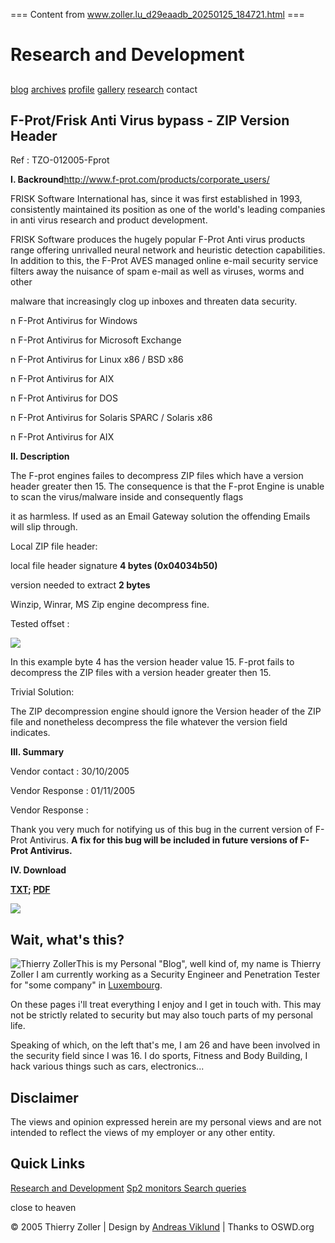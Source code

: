 === Content from www.zoller.lu_d29eaadb_20250125_184721.html ===

# Research and Development

##

[blog](/)
[archives](/archives/)
[profile](/profile/)
[gallery](/gallery/)
[research](/research/)
contact

## F-Prot/Frisk Anti Virus bypass - ZIP Version Header

Ref : TZO-012005-Fprot

**I. Backround**<http://www.f-prot.com/products/corporate_users/>

FRISK Software International has, since it was first established
in 1993, consistently maintained its position as one of the world's leading
companies in anti virus research and product development.

FRISK Software produces the hugely popular F-Prot Anti virus
products range offering unrivalled neural network and heuristic detection capabilities.
In addition to this, the F-Prot AVES managed online e-mail security service
filters away the nuisance of spam e-mail as well as viruses, worms and other

malware that increasingly clog up inboxes and threaten data security.

n F-Prot Antivirus for Windows

 n F-Prot Antivirus for Microsoft Exchange

n F-Prot Antivirus for Linux x86 / BSD x86

n F-Prot Antivirus for AIX

n F-Prot Antivirus for DOS

 n F-Prot Antivirus for Solaris SPARC / Solaris
x86

n F-Prot Antivirus for AIX

**II. Description**

The F-prot engines failes to decompress ZIP files which have a version
header greater then 15. The consequence is that the F-prot Engine
is unable to scan the virus/malware inside and consequently flags

it as harmless. If used as an Email Gateway solution the offending
Emails will slip through.

Local ZIP file header:

local file header signature **4 bytes (0x04034b50)**

version needed to extract **2 bytes**

Winzip, Winrar, MS Zip engine decompress fine.

Tested offset :

![](../images/zip/screenshot.png)

In this example byte 4 has the version header value 15. F-prot fails to
decompress the ZIP files with a version header greater then 15.

Trivial Solution:

The ZIP decompression engine should ignore the Version header of the
ZIP file and nonetheless decompress the file whatever the version
field indicates.

**III. Summary**

Vendor contact : 30/10/2005

Vendor Response : 01/11/2005

Vendor Response :

Thank you very much for notifying us of this bug
in the current version of
F-Prot Antivirus. **A fix for this bug will be included in future versions
of F-Prot Antivirus.**

**IV. Download**

**[TXT](zip/%5BTZO-012005%20Fprot%20bypass%20ZIP%20verson%20header.txt); [PDF](zip/%5BTZO-012005%20Fprot%20bypass%20ZIP%20verson%20header.pdf)**

![](../images/zip/versiontamperk.png)

## Wait, what's this?

![Thierry Zoller](../delpes3.jpg)This
is my Personal "Blog", well kind of, my name is Thierry Zoller I
am currently working as a Security Engineer and Penetration Tester for "some
company" in [Luxembourg](http://en.wikipedia.org/wiki/Luxembourg).

On these pages i'll treat everything I enjoy and I get in touch with. This
may not be strictly related to security but may also touch parts of my personal
life.

Speaking of which, on the left that's me, I am 26 and have been involved in
the security field since I was 16. I do sports, Fitness and Body Building,
I hack various things such as cars, electronics...

## Disclaimer

The views and opinion expressed herein are my personal
views and are not intended to reflect the views of my employer or any other
entity.

## Quick Links

[Research and Development](index.html)
[Sp2 monitors Search queries](ie.html)

close to heaven

© 2005 Thierry Zoller | Design by [Andreas
Viklund](http://andreasviklund.com) | Thanks to OSWD.org


